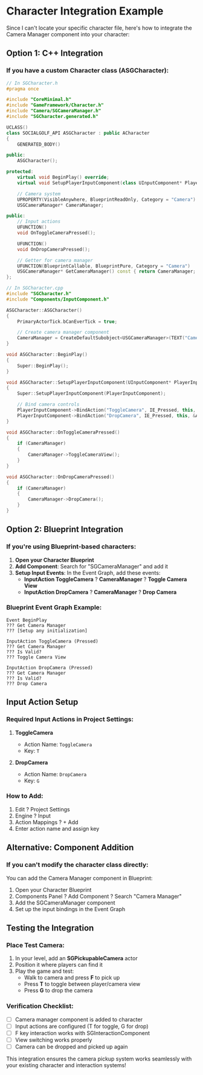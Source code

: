 # Character Integration Example

Since I can't locate your specific character file, here's how to integrate the Camera Manager component into your character:

## Option 1: C++ Integration

### If you have a custom Character class (ASGCharacter):

```cpp
// In SGCharacter.h
#pragma once

#include "CoreMinimal.h"
#include "GameFramework/Character.h"
#include "Camera/SGCameraManager.h"
#include "SGCharacter.generated.h"

UCLASS()
class SOCIALGOLF_API ASGCharacter : public ACharacter
{
    GENERATED_BODY()

public:
    ASGCharacter();

protected:
    virtual void BeginPlay() override;
    virtual void SetupPlayerInputComponent(class UInputComponent* PlayerInputComponent) override;

    // Camera system
    UPROPERTY(VisibleAnywhere, BlueprintReadOnly, Category = "Camera")
    USGCameraManager* CameraManager;

public:
    // Input actions
    UFUNCTION()
    void OnToggleCameraPressed();

    UFUNCTION()
    void OnDropCameraPressed();

    // Getter for camera manager
    UFUNCTION(BlueprintCallable, BlueprintPure, Category = "Camera")
    USGCameraManager* GetCameraManager() const { return CameraManager; }
};
```

```cpp
// In SGCharacter.cpp
#include "SGCharacter.h"
#include "Components/InputComponent.h"

ASGCharacter::ASGCharacter()
{
    PrimaryActorTick.bCanEverTick = true;

    // Create camera manager component
    CameraManager = CreateDefaultSubobject<USGCameraManager>(TEXT("CameraManager"));
}

void ASGCharacter::BeginPlay()
{
    Super::BeginPlay();
}

void ASGCharacter::SetupPlayerInputComponent(UInputComponent* PlayerInputComponent)
{
    Super::SetupPlayerInputComponent(PlayerInputComponent);

    // Bind camera controls
    PlayerInputComponent->BindAction("ToggleCamera", IE_Pressed, this, &ASGCharacter::OnToggleCameraPressed);
    PlayerInputComponent->BindAction("DropCamera", IE_Pressed, this, &ASGCharacter::OnDropCameraPressed);
}

void ASGCharacter::OnToggleCameraPressed()
{
    if (CameraManager)
    {
        CameraManager->ToggleCameraView();
    }
}

void ASGCharacter::OnDropCameraPressed()
{
    if (CameraManager)
    {
        CameraManager->DropCamera();
    }
}
```

## Option 2: Blueprint Integration

### If you're using Blueprint-based characters:

1. **Open your Character Blueprint**
2. **Add Component**: Search for "SGCameraManager" and add it
3. **Setup Input Events**: In the Event Graph, add these events:
   - **InputAction ToggleCamera** ? **CameraManager** ? **Toggle Camera View**
   - **InputAction DropCamera** ? **CameraManager** ? **Drop Camera**

### Blueprint Event Graph Example:
```
Event BeginPlay
??? Get Camera Manager
??? [Setup any initialization]

InputAction ToggleCamera (Pressed)
??? Get Camera Manager
??? Is Valid?
??? Toggle Camera View

InputAction DropCamera (Pressed)
??? Get Camera Manager  
??? Is Valid?
??? Drop Camera
```

## Input Action Setup

### Required Input Actions in Project Settings:

1. **ToggleCamera**
   - Action Name: `ToggleCamera`
   - Key: `T`

2. **DropCamera**
   - Action Name: `DropCamera`
   - Key: `G`

### How to Add:
1. Edit ? Project Settings
2. Engine ? Input
3. Action Mappings ? + Add
4. Enter action name and assign key

## Alternative: Component Addition

### If you can't modify the character class directly:

You can add the Camera Manager component in Blueprint:

1. Open your Character Blueprint
2. Components Panel ? Add Component ? Search "Camera Manager"
3. Add the SGCameraManager component
4. Set up the input bindings in the Event Graph

## Testing the Integration

### Place Test Camera:
1. In your level, add an **SGPickupableCamera** actor
2. Position it where players can find it
3. Play the game and test:
   - Walk to camera and press **F** to pick up
   - Press **T** to toggle between player/camera view
   - Press **G** to drop the camera

### Verification Checklist:
- [ ] Camera manager component is added to character
- [ ] Input actions are configured (T for toggle, G for drop)
- [ ] F key interaction works with SGInteractionComponent
- [ ] View switching works properly
- [ ] Camera can be dropped and picked up again

This integration ensures the camera pickup system works seamlessly with your existing character and interaction systems!